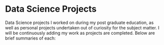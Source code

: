 # Data Science Projects
Data Science projects I worked on during my post graduate education, as well as personal projects undertaken out of curiosity for the subject matter. I will be continuously adding my work as projects are completed.
Below are brief summaries of each:


